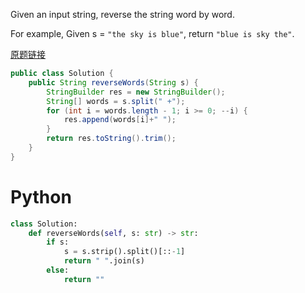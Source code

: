 Given an input string, reverse the string word by word.

For example,
Given s = `"the sky is blue"`,
return `"blue is sky the"`.


[原题链接](https://leetcode.com/problems/reverse-words-in-a-string/description/)

```java
public class Solution {
    public String reverseWords(String s) {
        StringBuilder res = new StringBuilder();
        String[] words = s.split(" +");
        for (int i = words.length - 1; i >= 0; --i) {
            res.append(words[i]+" ");
        }
        return res.toString().trim();
    }
}
```

# Python
```python
class Solution:
    def reverseWords(self, s: str) -> str:
        if s:
            s = s.strip().split()[::-1]
            return " ".join(s)
        else:
            return ""
```
